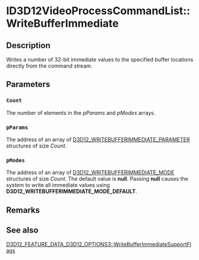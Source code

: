# ID3D12VideoProcessCommandList::WriteBufferImmediate

## Description

Writes a number of 32-bit immediate values to the specified buffer locations directly from the command stream.

## Parameters

### `Count`

The number of elements in the *pParams* and *pModes* arrays.

### `pParams`

The address of an array of [D3D12_WRITEBUFFERIMMEDIATE_PARAMETER](https://learn.microsoft.com/windows/desktop/api/d3d12/ns-d3d12-d3d12_writebufferimmediate_parameter) structures of size *Count*.

### `pModes`

The address of an array of [D3D12_WRITEBUFFERIMMEDIATE_MODE](https://learn.microsoft.com/windows/desktop/api/d3d12/ne-d3d12-d3d12_writebufferimmediate_mode) structures of size *Count*. The default value is **null**. Passing **null** causes the system to write all immediate values using **D3D12_WRITEBUFFERIMMEDIATE_MODE_DEFAULT**.

## Remarks

## See also

[D3D12_FEATURE_DATA_D3D12_OPTIONS3::WriteBufferImmediateSupportFlags](https://learn.microsoft.com/windows/win32/api/d3d12/ns-d3d12-d3d12_feature_data_d3d12_options3)